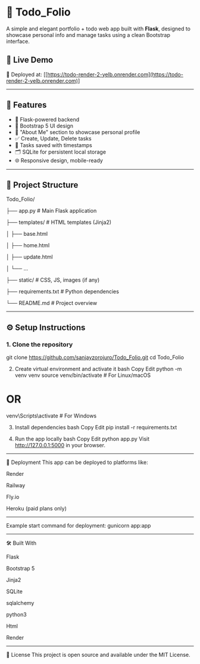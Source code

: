 # 📝 Todo_Folio

A simple and elegant portfolio + todo web app built with **Flask**, designed to showcase personal info and manage tasks using a clean Bootstrap interface.


## 🔗 Live Demo

🚀 Deployed at: [[https://todo-render-2-yelb.onrender.com](https://todo-render-2-yelb.onrender.com)]

---

## 📌 Features

- 🔐 Flask-powered backend
- 🎨 Bootstrap 5 UI design
- 🧠 "About Me" section to showcase personal profile
- ✅ Create, Update, Delete tasks
- 📅 Tasks saved with timestamps
- 🗂 SQLite for persistent local storage
- 🌐 Responsive design, mobile-ready

---

## 📂 Project Structure

Todo_Folio/

├── app.py # Main Flask application

├── templates/ # HTML templates (Jinja2)

│ ├── base.html

│ ├── home.html

│ ├── update.html

│ └── ...

├── static/ # CSS, JS, images (if any)

├── requirements.txt # Python dependencies

└── README.md # Project overview



---

## ⚙️ Setup Instructions

### 1. Clone the repository

git clone https://github.com/sanjayzorojuro/Todo_Folio.git
cd Todo_Folio

2. Create virtual environment and activate it
bash
Copy
Edit
python -m venv venv
source venv/bin/activate  # For Linux/macOS
# OR
venv\Scripts\activate     # For Windows

3. Install dependencies
bash
Copy
Edit
pip install -r requirements.txt

5. Run the app locally
bash
Copy
Edit
python app.py
Visit http://127.0.0.1:5000 in your browser.

---

🚀 Deployment
This app can be deployed to platforms like:

Render

Railway

Fly.io

Heroku (paid plans only)

---

Example start command for deployment:
gunicorn app:app



---



🛠 Built With

Flask

Bootstrap 5

Jinja2

SQLite

sqlalchemy

python3

Html

Render



---

📜 License
This project is open source and available under the MIT License.





